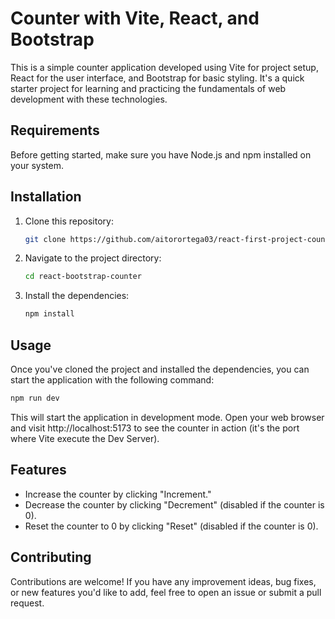 # Counter with Vite, React, and Bootstrap

This is a simple counter application developed using Vite for project setup, React for the user interface, and Bootstrap for basic styling. It's a quick starter project for learning and practicing the fundamentals of web development with these technologies.

## Requirements

Before getting started, make sure you have Node.js and npm installed on your system.

## Installation

1. Clone this repository:

   ```bash
   git clone https://github.com/aitorortega03/react-first-project-counter.git
   ```
2. Navigate to the project directory:
   ```bash
   cd react-bootstrap-counter
   ```
3. Install the dependencies:
   ```bash
   npm install
   ```

## Usage
Once you've cloned the project and installed the dependencies, you can start the application with the following command:
   ```bash
   npm run dev
   ```

This will start the application in development mode. Open your web browser and visit http://localhost:5173 to see the counter in action (it's the port where Vite execute the Dev Server).

## Features
- Increase the counter by clicking "Increment."
- Decrease the counter by clicking "Decrement" (disabled if the counter is 0).
- Reset the counter to 0 by clicking "Reset" (disabled if the counter is 0).

## Contributing
Contributions are welcome! If you have any improvement ideas, bug fixes, or new features you'd like to add, feel free to open an issue or submit a pull request.

